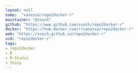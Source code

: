 ```yaml
---
layout: null
name:  "vanessa/repo2docker-r"
maintainer: "@vsoch"
github: "https://www.github.com/vsoch/repo2docker-r"
docker: "https://hub.docker.com/r/vanessa/repo2docker-r"
web: "https://vsoch.github.io/repo2docker-r"
uid: "repo2docker-r"
tags:
- repo2docker
- R
- R-Studio
- Shiny
---
```

